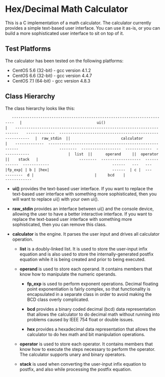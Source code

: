 Hex/Decimal Math Calculator
===========================

This is a C implementation of a math calculator.  The calculator currently provides a simple text-based user interface.  You can use it as-is, or you can build a more sophisticated user interface to sit on top of it.

Test Platforms
--------------

The calculator has been tested on the following platforms:
* CentOS 5.6 (32-bit) - gcc version 4.1.2
* CentOS 6.6 (32-bit) - gcc version 4.4.7
* CentOS 7.1 (64-bit) - gcc version 4.8.3

Class Hierarchy
---------------

The class hierarchy looks like this:

`   -----------------------------------------------------------------------`
`  |                                  ui()                                 |`
`   -----------------------------------------------------------------------`
`   -------------  --------------------------------------------------------`
`  |  raw_stdin  ||                       calculator                       |`
`   -------------  --------------------------------------------------------`
`                  --------  ------------------  ------------  ------------`
`                 |  list  ||      operand     ||  operator  ||    stack   |`
`                  --------  ------------------  ------------  ------------`
`                            ------   ---   ---`
`                           |fp_exp| | b | |hex|`
`                            ------  | c |  ---`
`                            --------  d |`
`                           |     bcd    |`
`                            ------------`

* **ui()** provides the text-based user interface.  If you want to replace the text-based user interface with something more sophisticated, then you will want to replace ui() with your own ui().

* **raw_stdin** provides an interface between ui() and the console device, allowing the user to have a better interactive interface.  If you want to replace the text-based user interface with something more sophisticated, then you can remove this class.

* **calculator** is the engine.  It parses the user input and drives all
    calculator operation.

  * **list** is a doubly-linked list.  It is used to store the user-input infix equation and is also used to store the internally-generated postfix equation while it is being created and prior to being executed.

  * **operand** is used to store each operand.  It contains members that know how to manipulate the numeric operands.

      * **fp_exp** is used to perform exponent operations.  Decimal floating point exponentiation is fairly complex, so that functionality is encapsulated in a separate class in order to avoid making the BCD class overly complicated.

      * **bcd** provides a binary coded decimal (bcd) data representation that allows the calculator to do decimal math without running into problems caused by IEEE 754 float or double issues.

      * **hex** provides a hexadecimal data representation that allows the calculator to do hex math and bit manipulation operations.

  * **operator** is used to store each operator.  It contains members that know how to execute the steps necessary to perform the operator.  The calculator supports unary and binary operators.

  * **stack** is used when converting the user-input infix equation to postfix, and also while processing the postfix equation.

